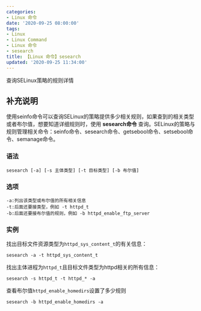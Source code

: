 ```yaml
---
categories:
- Linux 命令
date: '2020-09-25 08:00:00'
tags:
- Linux
- Linux Command
- Linux 命令
- sesearch
title: 【Linux 命令】sesearch
updated: '2020-09-25 11:34:00'
---
```


查询SELinux策略的规则详情

## 补充说明

使用seinfo命令可以查询SELinux的策略提供多少相关规则，如果查到的相关类型或者布尔值，想要知道详细规则时，使用 **sesearch命令** 查询。SELinux的策略与规则管理相关命令：seinfo命令、sesearch命令、getsebool命令、setsebool命令、semanage命令。

###  语法

```shell
sesearch [-a] [-s 主体类型] [-t 目标类型] [-b 布尔值]
```

###  选项

```shell
-a:列出该类型或布尔值的所有相关信息
-t:后面还要接类型，例如 -t httpd_t
-b:后面还要接布尔值的规则，例如 -b httpd_enable_ftp_server
```

###  实例

找出目标文件资源类型为`httpd_sys_content_t`的有关信息：

```shell
sesearch -a -t httpd_sys_content_t
```

找出主体进程为`httpd_t`且目标文件类型为httpd相关的所有信息：

```shell
sesearch -s httpd_t -t httpd_* -a
```

查看布尔值`httpd_enable_homedirs`设置了多少规则

```shell
sesearch -b httpd_enable_homedirs -a
```


